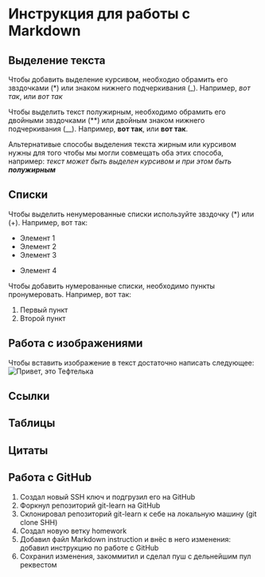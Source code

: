 # Инструкция для работы с Markdown

## Выделение текста

Чтобы добавить выделение курсивом, необходио обрамить его звздочками (*) или знаком нижнего подчеркивания (_). Например, *вот так*, или _вот так_

Чтобы выделить текст полужирным, необходимо обрамить его двойными звздочками (**) или двойным знаком нижнего подчеркивания (__). Например, **вот так**, или __вот так__.

Альтернативые способы выделения текста жирным или курсивом нужны для того чтобы мы могли совмещать оба этих способа, например: _текст может быть выделен курсивом и при этом быть **полужирным**_

## Списки

Чтобы выделить ненумерованные списки используйте звздочку (*) или (+). Например, вот так:

* Элемент 1
* Элемент 2
* Элемент 3
+ Элемент 4


Чтобы добавить нумерованные списки, необходимо пункты пронумеровать. Например, вот так:

1. Первый пункт
2. Второй пункт

## Работа с изображениями

Чтобы вставить изображение в текст достаточно написать следующее:
![Привет, это Тефтелька](Тефтелька.jpg)

## Ссылки

## Таблицы

## Цитаты

## Работа с GitHub

1. Создал новый SSH ключ и подгрузил его на GitHub
2. Форкнул репозиторий git-learn на GitHub
3. Склонировал репозиторий git-learn к себе на локальную машину (git clone SHH)
4. Создал новую ветку homework
5. Добавил файл Markdown instruction и внёс в него изменения: добавил инструкцию по работе с GitHub
6. Сохранил изменения, закоммитил и сделал пуш с дельнейшим пул реквестом
